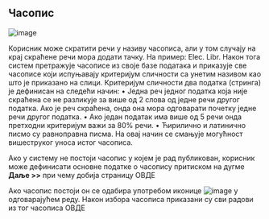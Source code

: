 ## Часопис
 
 ![image](https://user-images.githubusercontent.com/29538544/148198050-1ddd847b-40a4-4c65-965d-943b5cb97cab.png)
 
Корисник може скратити речи у називу часописа, али у том случају на крај скраћене речи мора додати тачку. На пример: Elec. Libr. Након тога систем претражује часописе из своје базе података и приказује све часописе који испуњавају критеријум сличности са унетим називом кao штo je приказaнo нa слици. Критеријум сличности два податка (стринга) је дефинисан на следећи начин: 
•	Једна реч једног податка која није скраћена се не разликује за више од 2 слова од једне речи другог податка. Ако је реч скраћена, онда она мора одговарати почетку једне речи другог податка.
•	Ако један податак има више од 5 речи онда претходни критеријум важи за 80% речи.
•	Ћирилично и латинично писмо су равноправна писма.
На овај начин се смањује могућност вишеструког уноса истог часописа. 

Ако у систему не постоји часопис у којем је рад публикован, корисник може дефинисати основне податке о часопису притиском на дугме **Даље >>** при чему добија страницу ОВДЕ 

Ако часопис постоји он се одабира употребом иконице ![image](https://user-images.githubusercontent.com/29538544/148198497-39df8e65-0278-4019-a5d4-da1312f7addf.png)
 у одговарајућем реду. Након избора часописа приказани су сви радови из тог часописа ОВДЕ
